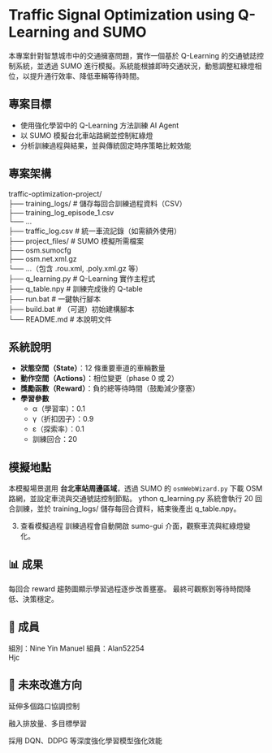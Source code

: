 # Traffic Signal Optimization using Q-Learning and SUMO

本專案針對智慧城市中的交通擁塞問題，實作一個基於 Q-Learning 的交通號誌控制系統，並透過 SUMO 進行模擬。系統能根據即時交通狀況，動態調整紅綠燈相位，以提升通行效率、降低車輛等待時間。

## 專案目標

- 使用強化學習中的 Q-Learning 方法訓練 AI Agent
- 以 SUMO 模擬台北車站路網並控制紅綠燈
- 分析訓練過程與結果，並與傳統固定時序策略比較效能

## 專案架構

traffic-optimization-project/ <br>├── training_logs/ # 儲存每回合訓練過程資料（CSV） <br> ├── training_log_episode_1.csv <br>└── ...<br> ├── traffic_log.csv # 統一車流記錄（如需額外使用）<br> ├── project_files/ # SUMO 模擬所需檔案 <br>├── osm.sumocfg <br> ├── osm.net.xml.gz <br>└── ...（包含 .rou.xml, .poly.xml.gz 等）<br> ├── q_learning.py # Q-Learning 實作主程式 <br>├── q_table.npy # 訓練完成後的 Q-table <br> ├── run.bat # 一鍵執行腳本 <br>├── build.bat # （可選）初始建構腳本 <br>└── README.md # 本說明文件

##  系統說明

- **狀態空間（State）**：12 條重要車道的車輛數量
- **動作空間（Actions）**：相位變更（phase 0 或 2）
- **獎勵函數（Reward）**：負的總等待時間（鼓勵減少壅塞）
- **學習參數**
  - α（學習率）：0.1
  - γ（折扣因子）：0.9
  - ε（探索率）：0.1
  - 訓練回合：20

## 模擬地點

本模擬場景選用 **台北車站周邊區域**，透過 SUMO 的 `osmWebWizard.py` 下載 OSM 路網，並設定車流與交通號誌控制節點。
ython q_learning.py
系統會執行 20 回合訓練，並於 training_logs/ 儲存每回合資料，結束後產出 q_table.npy。

3. 查看模擬過程
訓練過程會自動開啟 sumo-gui 介面，觀察車流與紅綠燈變化。

## 📊 成果
每回合 reward 趨勢圖顯示學習過程逐步改善壅塞。
最終可觀察到等待時間降低、決策穩定。


## 👥 成員
組別：Nine Yin Manuel
組員：Alan52254 </br>Hjc

## 📌 未來改進方向
延伸多個路口協調控制

融入排放量、多目標學習

採用 DQN、DDPG 等深度強化學習模型強化效能
